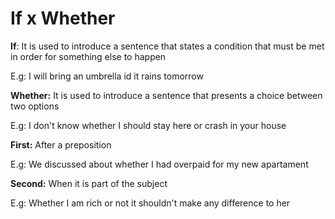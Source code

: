 # If x Whether

**If**: It is used to introduce a sentence that states a condition that must be met in order for something else to happen

E.g: I will bring an umbrella id it rains tomorrow

**Whether:** It is used to introduce a sentence that presents a choice between two options

E.g: I don't know whether I should stay here or crash in your house

**First:** After a preposition

E.g: We discussed about whether I had overpaid for my new apartament

**Second:** When it is part of the subject

E.g: Whether I am rich or not it shouldn't make any difference to her

